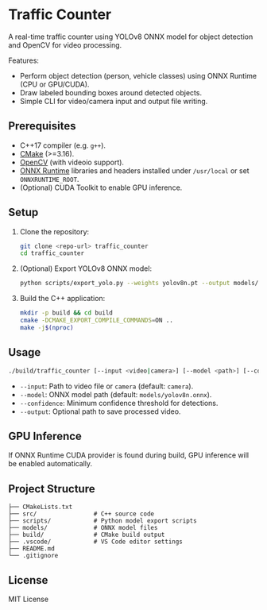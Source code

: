 # Traffic Counter

A real-time traffic counter using YOLOv8 ONNX model for object detection and OpenCV for video processing.

Features:
- Perform object detection (person, vehicle classes) using ONNX Runtime (CPU or GPU/CUDA).
- Draw labeled bounding boxes around detected objects.
- Simple CLI for video/camera input and output file writing.

## Prerequisites

- C++17 compiler (e.g. `g++`).
- [CMake](https://cmake.org/) (>=3.16).
- [OpenCV](https://opencv.org/) (with videoio support).
- [ONNX Runtime](https://onnxruntime.ai/) libraries and headers installed under `/usr/local` or set `ONNXRUNTIME_ROOT`.
- (Optional) CUDA Toolkit to enable GPU inference.

## Setup

1. Clone the repository:
   ```bash
   git clone <repo-url> traffic_counter
   cd traffic_counter
   ```

2. (Optional) Export YOLOv8 ONNX model:
   ```bash
   python scripts/export_yolo.py --weights yolov8n.pt --output models/yolov8n.onnx
   ```

3. Build the C++ application:
   ```bash
   mkdir -p build && cd build
   cmake -DCMAKE_EXPORT_COMPILE_COMMANDS=ON ..
   make -j$(nproc)
   ```

## Usage

```bash
./build/traffic_counter [--input <video|camera>] [--model <path>] [--confidence <0.25>] [--output <out.mp4>]
``` 

- `--input`: Path to video file or `camera` (default: `camera`).
- `--model`: ONNX model path (default: `models/yolov8n.onnx`).
- `--confidence`: Minimum confidence threshold for detections.
- `--output`: Optional path to save processed video.

## GPU Inference

If ONNX Runtime CUDA provider is found during build, GPU inference will be enabled automatically.

## Project Structure

```
├── CMakeLists.txt
├── src/                # C++ source code
├── scripts/            # Python model export scripts
├── models/             # ONNX model files
├── build/              # CMake build output
├── .vscode/            # VS Code editor settings
├── README.md
└── .gitignore
```

## License

MIT License